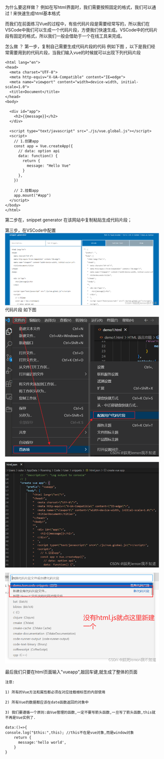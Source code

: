 为什么要这样做？
例如在写html界面时，我们需要按照固定的格式，我们可以通过 !  来快速生成html基本格式

而我们在前面练习Vue的过程中，有些代码片段是需要经常写的，所以我们在VSCode中我们可以生成一个代码片段，方便我们快速生成。VSCode中的代码片段有固定的格式，所以我们一般会借助于一个在线工具来完成。

怎么做 ？
第一步，复制自己需要生成代码片段的代码
例如下图 ，以下是我们经常需要用到的代码片段，当我们输入vue的时候就可以出现下列代码片段

```
<html lang="en">
<head>
  <meta charset="UTF-8">
  <meta http-equiv="X-UA-Compatible" content="IE=edge">
  <meta name="viewport" content="width=device-width, initial-scale=1.0">
  <title>Document</title>
</head>
<body>
 
  <div id="app">
    <h2>{{message}}</h2>
  </div>
  
  <script type="text/javascript" src="./js/vue.global.js"></script>
  <script>
    // 1.创建app
    const app = Vue.createApp({
      // data: option api
      data: function() {
        return {
          message: "Hello Vue"
        }
      },
    })
 
    // 2.挂载app
    app.mount("#app")
  </script>
</body>
</html>
```

第二步在，snippet generator 在该网站中复制粘贴生成代码片段；

 

 第三步，在VSCode中配置![img](./imgs/用VSCode生成vue代码片段-img/0c01497e3e324b038de8d9253ff0ec0c.png)代码片段 如下图 

 ![img](./imgs/用VSCode生成vue代码片段-img/24a5f574a95045f88d3dd62f2193e9b4.png)

 ![img](./imgs/用VSCode生成vue代码片段-img/9c2ef6bd098945e8b54b83630b2a4bb7.png)

![img](./imgs/用VSCode生成vue代码片段-img/701c00a47dd8413cadb544f92ec8fd04.png)



最后我们只要在html页面输入"vueapp",敲回车键,就生成了整体的页面  

```
注意:

1) 所有的Vue方法和属性都必须在对应挂载根标签的内部使用

2) 所有Vue的数据都应该在date函数返回的对象中

3) 我们要遵循一个原则:由Vue管理的函数,一定不要写箭头函数,一旦写了箭头函数,this就不再是Vue实例了.

data:()=>{
console.log("$this:",this); //this不在是vue对象,而是window对象
    return {
      message:'hello world',
    }
}
```

